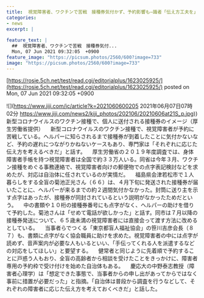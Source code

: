 ```yaml
---
title:  視覚障害者、ワクチンで苦戦　接種券気付かず、予約影響も—識者「伝え方工夫を」  
categories:
- news
excerpt: |
  
feature_text: |
  ##  視覚障害者、ワクチンで苦戦　接種券気付...
  Mon, 07 Jun 2021 09:32:05  +0900
feature_image: "https://picsum.photos/2560/600?image=733"
image: "https://picsum.photos/2560/600?image=733"
---
```


[https://rosie.5ch.net/test/read.cgi/editorialplus/1623025925/](https://rosie.5ch.net/test/read.cgi/editorialplus/1623025925/)
posted on Mon, 07 Jun 2021 09:32:05  +0900

<!--more-->

![](https://www.jiji.com/jc/article?k=2021060600205 2021年06月07日07時02分 [https://www.jiji.com/news2/kiji_photos/202106/20210606at21S_p.jpg)](https://www.jiji.com/news2/kiji_photos/202106/20210606at21S_p.jpg)) 新型コロナウイルスのワクチン接種で、個人に送付される接種券のイメージ（厚生労働省提供） 　新型コロナウイルスのワクチン接種で、視覚障害者が予約に苦戦している。ヘルパーに知らされるまで接種券が到着したことに気付かないなど、予約の遅れにつながりかねないケースもあり、専門家は「それぞれに応じた伝え方を考えるべきだ」と話す。 　厚生労働省の２０１９年度調査では、身体障害者手帳を持つ視覚障害者は全国で約３３万人いる。同省は今年３月、ワクチン接種をめぐる事務連絡で、視覚障害者向けの郵便物での点字表記検討などを求めたが、対応は自治体に任されているのが実情だ。 　福島県会津若松市で１人暮らしをする全盲の菊池正光さん（６６）は、４月下旬に発送された接種券が届いたことに、ヘルパーが来るまでの約２週間気付かなかった。封筒に送り主を示す点字はあったが、接種券が同封されているという説明がなかったためだという。 　中の書類や１０桁の接種券番号にも点字がなく、ヘルパーの助けを借りて予約した。菊池さんは「せめて電話が欲しかった」と話す。同市は７月以降の接種券発送について、６５歳未満の視覚障害者には直接会って渡す方法に改めるとしている。 　当事者らでつくる「東京都盲人福祉協会」の笹川吉彦会長（８７）も、書類に点字がなく協会職員に助けを求めた。視覚障害者の中には点字が読めず、音声案内が必要な人もいるといい、「手伝ってくれる人を派遣するなどの対応をしてほしい」と要望する。 　健常者と同じように先着順で予約することに戸惑う人もおり、全盲の高齢者から相談を受けたことをきっかけに、障害者専用の予約枠で受け付けを始めた自治体もある。 　慶応大の中野泰志教授（障害者心理学）は「想定できた事態で、当事者からの申し出があってからではなく事前に措置が必要だった」と指摘。「自治体は普段から調査を行うなどして、それぞれの障害者に応じた伝え方を考えておくべきだ」と話した。
